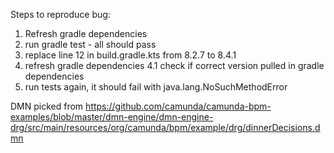 Steps to reproduce bug:

1. Refresh gradle dependencies
2. run gradle test - all should pass
3. replace line 12 in build.gradle.kts from 8.2.7 to 8.4.1
4. refresh gradle dependencies
   4.1 check if correct version pulled in gradle dependencies
5. run tests again, it should fail with java.lang.NoSuchMethodError

DMN picked from https://github.com/camunda/camunda-bpm-examples/blob/master/dmn-engine/dmn-engine-drg/src/main/resources/org/camunda/bpm/example/drg/dinnerDecisions.dmn

